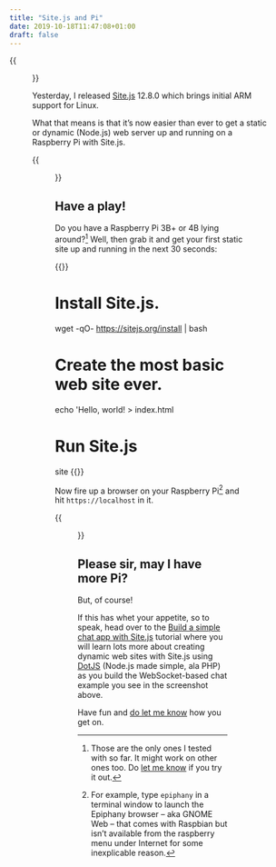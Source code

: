 ```yaml
---
title: "Site.js and Pi"
date: 2019-10-18T11:47:08+01:00
draft: false
---
```


{{<figure src="site-js-chat-on-raspberry-pi-1.jpeg" alt="Screenshot of the Site.js basic chat example ruinning on a Raspberry Pi 4B" caption="Chatting about Pi, on a Pi, with a chat server running on Site.js on the same Pi.">}}

Yesterday, I released [Site.js](https://sitejs.org) 12.8.0 which brings initial ARM support for Linux.

What that means is that it’s now easier than ever to get a static or dynamic (Node.js) web server up and running on a Raspberry Pi with Site.js.

{{<figure src="site-js-chat-on-raspberry-pi-2.jpeg" alt="Screenshot of Terminal on the same Raspberry Pi 4B as before, showing Site.js serving the basic chat app" caption="Site.js on my Raspberry Pi, serving the basic chat app in the first screenshot.">}}

## Have a play!

Do you have a Raspberry Pi 3B+ or 4B lying around?[^1] Well, then grab it and get your first static site up and running in the next 30 seconds:

{{<highlight shell>}}
# Install Site.js.
wget -qO- https://sitejs.org/install | bash

# Create the most basic web site ever.
echo 'Hello, world! > index.html

# Run Site.js
site
{{</highlight>}}

Now fire up a browser on your Raspberry Pi[^2] and hit `https://localhost` in it.

{{<figure src="pi-4b.jpeg" alt="Photo of the Raspberry Pi 4B running the chat example in the first screenshot." caption="My Raspberry Pi 4B, caught red-handed running the chat app in the first screenshot.">}}

## Please sir, may I have more Pi?

But, of course!

If this has whet your appetite, so to speak, head over to the [Build a simple chat app with Site.js](https://ar.al/2019/10/11/build-a-simple-chat-app-with-site.js/) tutorial where you will learn lots more about creating dynamic web sites with Site.js using [DotJS](https://source.ind.ie/site.js/app/blob/master/README.md#dotjs) (Node.js made simple, ala PHP) as you build the WebSocket-based chat example you see in the screenshot above.

Have fun and [do let me know](https://mastodon.ar.al/@aral) how you get on.

[^1]: Those are the only ones I tested with so far. It might work on other ones too. Do [let me know](https://mastodon.ar.al/@aral) if you try it out.

[^2]: For example, type `epiphany` in a terminal window to launch the Epiphany browser – aka GNOME Web – that comes with Raspbian but isn’t available from the raspberry menu under Internet for some inexplicable reason.

